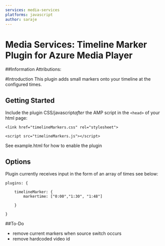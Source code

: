 ```yaml
---
services: media-services
platforms: javascript
author: saraje
---
```

# Media Services: Timeline Marker Plugin for Azure Media Player


##Information
Attributions: 

#Introduction
This plugin adds small markers onto your timeline at the configured times. 

## Getting Started
Include the plugin CSS/javascript*after* the AMP script in the `<head>` of your html page:

```<link href="timelineMarkers.css" rel="stylesheet">```

```<script src="timelineMarkers.js"></script>```

See example.html for how to enable the plugin

## Options
Plugin currently receives input in the form of an array of times see below:

    plugins: {
    
    	timelineMarker: {
    		markertime: ["0:00","1:30", "1:48"]
    
    	}
    
    }

##To-Do
- remove current markers when source switch occurs 
- remove hardcoded video id 
 

